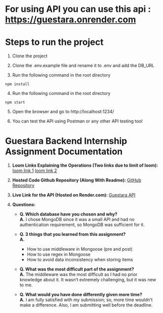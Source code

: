 # For using API you can use this api : https://guestara.onrender.com

# Steps to run the project

1. Clone the project
2. Clone the .env.example file and rename it to .env and add the DB_URL

3. Run the following command in the root directory

```
npm install

```

4. Run the following command in the root directory

```
npm start

```

5. Open the browser and go to http://localhost:1234/

6. You can test the API using Postman or any other API testing tool

# Guestara Backend Internship Assignment Documentation

1. **Loom Links Explaining the Operations (Two links due to limit of loom):** [loom link 1](https://www.loom.com/share/e25a9327ed0449a4b0c25a846aab6d2e?sid=7a4f8fd8-48dc-44eb-82d8-a3f1049ce2a9) [loom link 2](https://www.loom.com/share/f3011ba6209b4ce89a4157c51c247fba?sid=5d6976f9-91c3-4161-a44e-129f4ac24a68)

2. **Hosted Code Github Repository (Along With Readme):** [GitHub Repository](https://github.com/Ak2407/guestara)

3. **Live Link for the API (Hosted on Render.com):** [Guestara API](https://guestara.onrender.com/)

4. **Questions:**

   - **Q. Which database have you chosen and why?**  
     **A.** I chose MongoDB since it was a small API and had no authentication requirement, so MongoDB was sufficient for it.

   - **Q. 3 things that you learned from this assignment?**  
     **A.**

     - How to use middleware in Mongoose (pre and post)
     - How to use regex in Mongoose
     - How to avoid data inconsistency when storing items

   - **Q. What was the most difficult part of the assignment?**  
     **A.** The middleware was the most difficult as I had no prior knowledge about it. It wasn’t extremely challenging, but it was new to me.

   - **Q. What would you have done differently given more time?**  
     **A.** I am fully satisfied with my submission; so, more time wouldn’t make a difference. Also, I am submitting well before the deadline.
